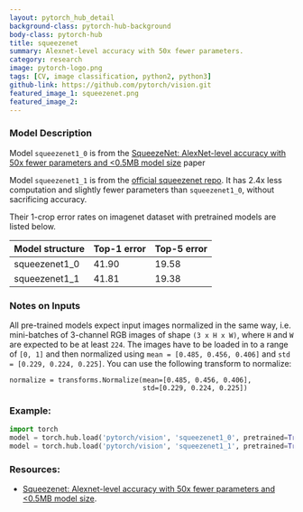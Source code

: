 ```yaml
---
layout: pytorch_hub_detail
background-class: pytorch-hub-background
body-class: pytorch-hub
title: squeezenet
summary: Alexnet-level accuracy with 50x fewer parameters.
category: research
image: pytorch-logo.png
tags: [CV, image classification, python2, python3]
github-link: https://github.com/pytorch/vision.git
featured_image_1: squeezenet.png
featured_image_2:
---
```


### Model Description

Model `squeezenet1_0` is from the [SqueezeNet: AlexNet-level accuracy with 50x fewer parameters and <0.5MB model size](https://arxiv.org/pdf/1602.07360.pdf) paper

Model `squeezenet1_1` is from the [official squeezenet repo](https://github.com/DeepScale/SqueezeNet/tree/master/SqueezeNet_v1.1).
It has 2.4x less computation and slightly fewer parameters than `squeezenet1_0`, without sacrificing accuracy.

Their 1-crop error rates on imagenet dataset with pretrained models are listed below.

| Model structure | Top-1 error | Top-5 error |
| --------------- | ----------- | ----------- |
|  squeezenet1_0  | 41.90       | 19.58       |
|  squeezenet1_1  | 41.81       | 19.38       |

### Notes on Inputs

All pre-trained models expect input images normalized in the same way,
i.e. mini-batches of 3-channel RGB images of shape `(3 x H x W)`, where `H` and `W` are expected to be at least `224`.
The images have to be loaded in to a range of `[0, 1]` and then normalized using `mean = [0.485, 0.456, 0.406]`
and `std = [0.229, 0.224, 0.225]`. You can use the following transform to normalize:

```
normalize = transforms.Normalize(mean=[0.485, 0.456, 0.406],
                                 std=[0.229, 0.224, 0.225])
```

### Example:

```python
import torch
model = torch.hub.load('pytorch/vision', 'squeezenet1_0', pretrained=True)
model = torch.hub.load('pytorch/vision', 'squeezenet1_1', pretrained=True)
```

### Resources:

 - [Squeezenet: Alexnet-level accuracy with 50x fewer parameters and <0.5MB model size](https://arxiv.org/pdf/1602.07360.pdf).
